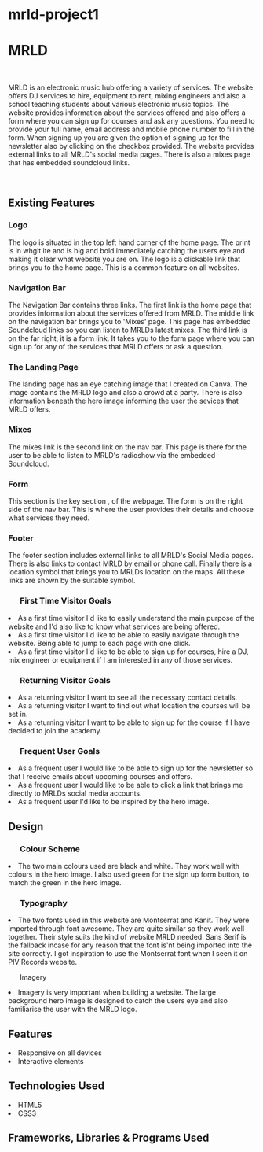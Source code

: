 # mrld-project1
<h1>MRLD</h1>
<br>
<p>MRLD is an electronic music hub offering a variety of services. The website offers DJ services to hire, equipment to rent, mixing engineers and also a school teaching students about various electronic music topics. The website provides information about the services offered and also offers a form where you can sign up for courses and ask any questions. You need to provide your full name, email address and mobile phone number to fill in the form. When signing up you are given the option of signing up for the newsletter also by clicking on the checkbox provided. The website provides external links to all MRLD's social media pages. There is also a mixes page that has embedded soundcloud links. </p>
<br>
<h2>Existing Features</h2>
<h3>Logo</h3>
<p>The logo is situated in the top left hand corner of the home page. The print is in whgit ite and is big and bold immediately catching the users eye and making it clear what website you are on. The logo is a clickable link that brings you to the home page.  This is a common feature on all websites. </p>
<h3>Navigation Bar</h3
<p>
The Navigation Bar contains three links. The first link is the home page that provides information about the services offered from MRLD. The middle link on the navigation bar brings you to 'Mixes' page. This page has embedded Soundcloud links so you can listen to MRLDs latest mixes. The third link is on the far right, it is a form link. It takes you to the form page where you can sign up for any of the services that MRLD offers or ask a question.
</p>
<h3>
The Landing Page
</h3>
<p>
The landing page has an eye catching image that I created on Canva. The image contains the MRLD logo and also a crowd at a party. There is also information beneath the hero image informing the user the sevices that MRLD offers.
</p>
<h3>
Mixes
</h3>
<p>
The mixes link is the second link on the nav bar. This page is there for the user to be able to listen to MRLD's radioshow via the embedded Soundcloud.
</p>
<h3>
Form
</h3>
<p>
This section is the key section , of the webpage. The form is on the right side of the nav bar. This is where the user provides their details and choose what services they need.
</p>
<h3>
Footer
</h3>
<p>
The footer section includes external links to all MRLD's Social Media pages. There is also links to contact MRLD by email or phone call. Finally there is a location symbol that brings you to MRLDs location on the maps. All these links are shown by the suitable symbol.
</p>
<section>
<ul><h3>First Time Visitor Goals</h3></ul>
<li>
As a first time visitor I'd like to easily understand the main purpose of the website and I'd also like to know what services are being offered.
</li>
<li>
As a first time visitor I'd like to be able to easily navigate through the website. Being able to jump to each page with one click.
</li>
<li>
As a first time visitor I'd like to be able to sign up for courses, hire a DJ, mix engineer or equipment if I am interested in any of those services.
</li>
<ul><h3>Returning Visitor Goals</h3></ul> 
<li>
As a returning visitor I want to see all the necessary contact details.
</li>
<li>
As a returning visitor I want to find out what location the courses will be set in.
</li>
<li>
As a returning visitor I want to be able to sign up for the course if I have decided to join the academy.
</li>
<ul>
<h3>Frequent User Goals</h3>
</ul>
<li>
As a frequent user I would like to be able to sign up for the newsletter so that I receive emails about upcoming courses and offers.
</li>
<li>
As a frequent user I would like to be able to click a link that brings me directly to MRLDs social media accounts.
</li>
<li>
As a frequent user I'd like to be inspired by the hero image.
</li>
</section>
<h2>
Design
</h2>
<ul><h3>Colour Scheme</h3></ul>
<li>The two main colours used are black and white. They work well with colours in the hero image. I also used green for the sign up form button, to match the green in the hero image.</li>
<ul><h3>Typography</h3></ul>
<li>The two fonts used in this website are Montserrat and Kanit. They were imported through font awesome. They are quite similar so they work well together. Their style suits the kind of website MRLD needed. Sans Serif is the fallback incase for any reason that the font is'nt being imported into the site correctly. I got inspiration to use the Montserrat font when I seen it on PIV Records website.</li>
<ul>Imagery</ul>
<li>
Imagery is very important when building a website. The large background hero image is designed to catch the users eye and also familiarise the user with the MRLD logo. </li>
<h2>Features</h2>
<li>Responsive on all devices</li>
<li>Interactive elements</li>
<h2>Technologies Used</h2>
<li>HTML5</li>
<li>CSS3</li>
<h2>Frameworks, Libraries & Programs Used</h2>
